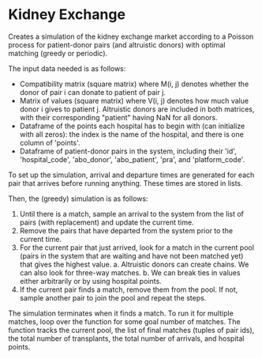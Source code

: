 # Kidney Exchange

Creates a simulation of the kidney exchange market according to a Poisson process for patient-donor pairs (and altruistic donors) with optimal matching (greedy or periodic).

The input data needed is as follows:
* Compatibility matrix (square matrix) where M(i, j) denotes whether the donor of pair i can donate to patient of pair j.
* Matrix of values (square matrix) where V(i, j) denotes how much value donor i gives to patient j.
Altruistic donors are included in both matrices, with their corresponding "patient" having NaN for all donors.
* Dataframe of the points each hospital has to begin with (can initialize with all zeros): the index is the name of the hospital, and there is one column of 'points'.
* Dataframe of patient-donor pairs in the system, including their 'id', 'hospital_code', 'abo_donor', 'abo_patient', 'pra', and 'platform_code'.

To set up the simulation, arrival and departure times are generated for each pair that arrives before running anything. These times are stored in lists.

Then, the (greedy) simulation is as follows:

1. Until there is a match, sample an arrival to the system from the list of pairs (with replacement) and update the current time.
2. Remove the pairs that have departed from the system prior to the current time.
3. For the current pair that just arrived, look for a match in the current pool (pairs in the system that are waiting and have not been matched yet) that gives the highest value.
	a. Altruistic donors can create chains. We can also look for three-way matches.
	b. We can break ties in values either arbitrarily or by using hospital points.
4. If the current pair finds a match, remove them from the pool. If not, sample another pair to join the pool and repeat the steps.

The simulation terminates when it finds a match. To run it for multiple matches, loop over the function for some goal number of matches.
The function tracks the current pool, the list of final matches (tuples of pair ids), the total number of transplants, the total number of arrivals, and hospital points.

